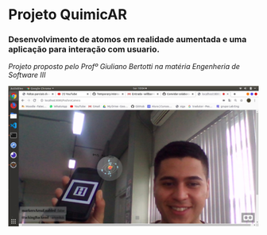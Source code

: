 # Projeto QuimicAR

### Desenvolvimento de atomos em realidade aumentada e uma aplicação para interação com usuario.

*Projeto proposto pelo Profº Giuliano Bertotti na matéria Engenheria de Software III*

![Exemplo](https://github.com/raphariibeira/quimicAR-2.0/blob/master/quimic.jpeg)
